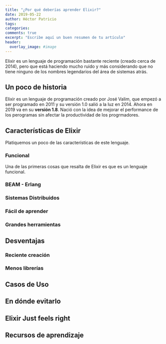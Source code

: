 ```yaml
---
title: "¿Por qué deberías aprender Elixir?"
date: 2019-05-22
author: Héctor Patricio
tags:
categories: 
comments: true
excerpt: "Escribe aquí un buen resumen de tu artículo"
header:
  overlay_image: #image
---
```


Elixir es un lenguaje de programación bastante reciente (creado cerca de 2014), pero que está haciendo mucho ruido y más considerando que no tiene ninguno de los nombres legendarios del área de sistemas atrás.

## Un poco de historia

Elixir es un lenguaje de programación creado por José Valim, que empezó a ser programado en 2011 y su versión 1.0 salió a la luz en 2014. Ahora en 2019 va en su **versión 1.8**. Nació con la idea de mejorar el performance de los perogramas sin afectar la productividad de los progrmadores.

## Características de Elixir
Platiquemos un poco de las características de este lenguaje.

### Funcional
Una de las primeras cosas que resalta de Elixir es que es un lenguaje funcional.
### BEAM - Erlang
### Sistemas Distribuidos
### Fácil de aprender
### Grandes herramientas

## Desventajas

### Reciente creación
### Menos librerías

## Casos de Uso

## En dónde evitarlo

## Elixir Just feels right


## Recursos de aprendizaje